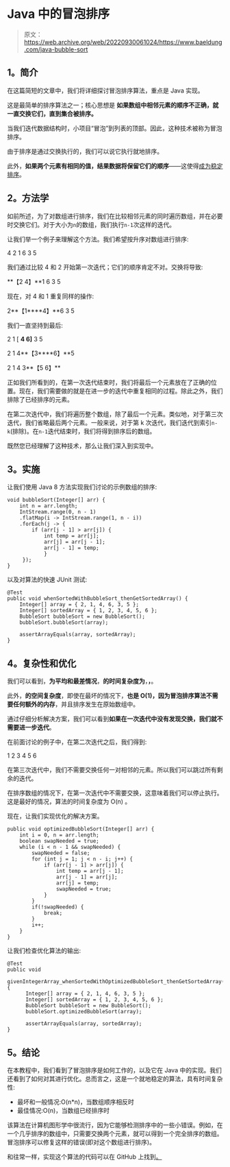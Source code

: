 # Java 中的冒泡排序

> 原文：<https://web.archive.org/web/20220930061024/https://www.baeldung.com/java-bubble-sort>

## 1。简介

在这篇简短的文章中，我们将详细探讨冒泡排序算法，重点是 Java 实现。

这是最简单的排序算法之一；核心思想是 **如果数组中相邻元素的顺序不正确，就一直交换它们，直到集合被排序。**

当我们迭代数据结构时，小项目“冒泡”到列表的顶部。因此，这种技术被称为冒泡排序。

由于排序是通过交换执行的，我们可以说它执行就地排序。

此外，**如果两个元素有相同的值，结果数据将保留它们的顺序**——这使得[成为稳定排序](/web/20220529020543/https://www.baeldung.com/cs/stable-sorting-algorithms)。

## 2。方法学

如前所述，为了对数组进行排序，我们在比较相邻元素的同时遍历数组，并在必要时交换它们。对于大小为`n`的数组，我们执行`n-1`次这样的迭代。

让我们举一个例子来理解这个方法。我们希望按升序对数组进行排序:

4 2 1 6 3 5

我们通过比较 4 和 2 开始第一次迭代；它们的顺序肯定不对。交换将导致:

**【2 4】**1 6 3 5

现在，对 4 和 1 重复同样的操作:

2**【1****4】**6 3 5

我们一直坚持到最后:

2 1 [ **4 6]** 3 5

2 1 4**【3****6】**5

2 1 4 3**【5 6】**

正如我们所看到的，在第一次迭代结束时，我们将最后一个元素放在了正确的位置。现在，我们需要做的就是在进一步的迭代中重复相同的过程。除此之外，我们排除了已经排序的元素。

在第二次迭代中，我们将遍历整个数组，除了最后一个元素。类似地，对于第三次迭代，我们省略最后两个元素。一般来说，对于第 k 次迭代，我们迭代到索引`n-k`(排除)。在`n-1`迭代结束时，我们将得到排序后的数组。

既然您已经理解了这种技术，那么让我们深入到实现中。

## 3。实施

让我们使用 Java 8 方法实现我们讨论的示例数组的排序:

```
void bubbleSort(Integer[] arr) {
    int n = arr.length;
    IntStream.range(0, n - 1)
    .flatMap(i -> IntStream.range(1, n - i))
    .forEach(j -> {
        if (arr[j - 1] > arr[j]) {
            int temp = arr[j];
            arr[j] = arr[j - 1];
            arr[j - 1] = temp;
            }
     });
}
```

以及对算法的快速 JUnit 测试:

```
@Test
public void whenSortedWithBubbleSort_thenGetSortedArray() {
    Integer[] array = { 2, 1, 4, 6, 3, 5 };
    Integer[] sortedArray = { 1, 2, 3, 4, 5, 6 };
    BubbleSort bubbleSort = new BubbleSort();
    bubbleSort.bubbleSort(array);

    assertArrayEquals(array, sortedArray);
}
```

## 4。复杂性和优化

我们可以看到，**为平均和最差情况**，**的时间复杂度为**，**，**。

此外，**的空间复杂度**，即使在最坏的情况下，**也是 O(1)，因为冒泡排序算法不需要任何额外的内存**，并且排序发生在原始数组中。

通过仔细分析解决方案，我们可以看到**如果在一次迭代中没有发现交换，我们就不需要进一步迭代**。

在前面讨论的例子中，在第二次迭代之后，我们得到:

1 2 3 4 5 6

在第三次迭代中，我们不需要交换任何一对相邻的元素。所以我们可以跳过所有剩余的迭代。

在排序数组的情况下，在第一次迭代中不需要交换，这意味着我们可以停止执行。这是最好的情况，算法的时间复杂度为 O(n) 。

现在，让我们实现优化的解决方案。

```
public void optimizedBubbleSort(Integer[] arr) {
    int i = 0, n = arr.length;
    boolean swapNeeded = true;
    while (i < n - 1 && swapNeeded) {
        swapNeeded = false;
        for (int j = 1; j < n - i; j++) {
            if (arr[j - 1] > arr[j]) {
                int temp = arr[j - 1];
                arr[j - 1] = arr[j];
                arr[j] = temp;
                swapNeeded = true;
            }
        }
        if(!swapNeeded) {
            break;
        }
        i++;
    }
}
```

让我们检查优化算法的输出:

```
@Test
public void 
  givenIntegerArray_whenSortedWithOptimizedBubbleSort_thenGetSortedArray() {
      Integer[] array = { 2, 1, 4, 6, 3, 5 };
      Integer[] sortedArray = { 1, 2, 3, 4, 5, 6 };
      BubbleSort bubbleSort = new BubbleSort();
      bubbleSort.optimizedBubbleSort(array);

      assertArrayEquals(array, sortedArray);
}
```

## 5。结论

在本教程中，我们看到了冒泡排序是如何工作的，以及它在 Java 中的实现。我们还看到了如何对其进行优化。总而言之，这是一个就地稳定的算法，具有时间复杂性:

*   最坏和一般情况:O(n*n)，当数组顺序相反时
*   最佳情况:O(n)，当数组已经排序时

该算法在计算机图形学中很流行，因为它能够检测排序中的一些小错误。例如，在一个几乎排序的数组中，只需要交换两个元素，就可以得到一个完全排序的数组。冒泡排序可以修复这样的错误(即对这个数组进行排序)。

和往常一样，实现这个算法的代码可以在 GitHub 上找到[。](https://web.archive.org/web/20220529020543/https://github.com/eugenp/tutorials/tree/master/algorithms-modules/algorithms-sorting)